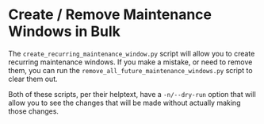 # Create / Remove Maintenance Windows in Bulk

The `create_recurring_maintenance_window.py` script will allow you to create
recurring maintenance windows. If you make a mistake, or need to remove them,
you can run the `remove_all_future_maintenance_windows.py` script to clear them
out.

Both of these scripts, per their helptext, have a `-n/--dry-run` option that
will allow you to see the changes that will be made without actually making
those changes.
